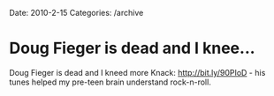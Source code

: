 Date: 2010-2-15
Categories: /archive

# Doug Fieger is dead and I knee...

Doug Fieger is dead and I kneed more Knack: <a href="http://bit.ly/90PIoD" rel="nofollow">http://bit.ly/90PIoD</a> - his tunes helped my pre-teen brain understand rock-n-roll.
